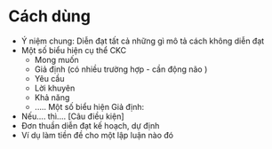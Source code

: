 # Cách dùng
- Ý niệm chung: Diễn đạt tất cả những gì mô tả cách không diễn đạt
- Một số biểu hiện cụ thể CKC
	- Mong muốn
	- Giả định (có nhiều trường hợp - cần động não )
	- Yêu cầu
	- Lời khuyên 
	- Khả năng
	- .....
Một số biểu hiện Giả định:
- Nếu.... thì.... [Câu điều kiện]
- Đơn thuần diễn đạt kế hoạch, dự định
- Ví dụ làm tiền đề cho một lập luận nào đó
